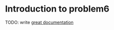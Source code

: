 # Introduction to problem6

TODO: write [great documentation](http://jacobian.org/writing/what-to-write/)
